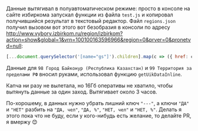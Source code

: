 Данные вытягивал в полуавтоматическом режиме: просто в консоле на сайте избиркома запускал функции из файла `test.js` 
и копировал получившийся результат в текстовый редактор. 
Файл `regions.json` получил вызовом вот этого вот безобразия в консоли по адресу http://www.vybory.izbirkom.ru/region/izbirkom?action=show&global=1&vrn=100100163596966&region=0&prver=0&pronetvd=null:
```js
[...document.querySelector('[name="gs"]').children].map(c => ({ href: c.value, name: c.innerText }))
```

Данные для `98 Город Байконур (Республика Казахстан)` и `99 Территория за пределами РФ` вносил руками, использовал функцию `getUikDataInline`.

Капча ни разу не вылетала, но 16Гб оперативы не хватило, чтобы вытянуть данные за один заход. Вытягивает около 3 часов.

По-хорошему, в данных нужно убрать лишний ключ `"---"`, а ключи `"ДА"` и `"НЕТ"` разбить на `"ДА, чел"`, `"ДА, %"`, `"НЕТ, чел"` и `"НЕТ, %"`. Делать я этого пока что не буду, если у кого-нибудь есть желание, то делайте PR, я вмержу 😊 
